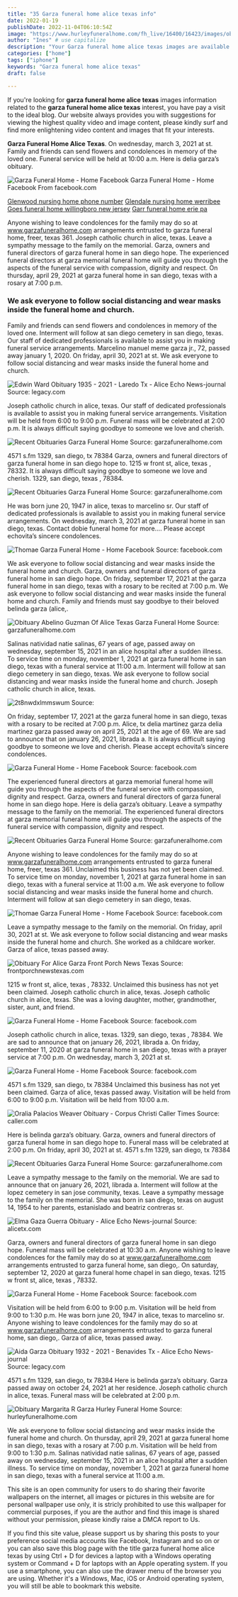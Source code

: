 ```yaml
---
title: "35 Garza funeral home alice texas info"
date: 2022-01-19
publishDate: 2022-11-04T06:10:54Z
image: "https://www.hurleyfuneralhome.com/fh_live/16400/16423/images/obituaries/7704005.jpg"
author: "Ines" # use capitalize
description: "Your Garza funeral home alice texas images are available in this site. Garza funeral home alice texas are a topic that is being searched for and liked by netizens now. You can Download the Garza funeral home alice texas files here. Find and Download all royalty-free photos and vectors."
categories: ["home"]
tags: ["iphone"]
keywords: "Garza funeral home alice texas"
draft: false

---
```


If you're looking for **garza funeral home alice texas** images information related to the **garza funeral home alice texas** interest, you have pay a visit to the ideal  blog.  Our website always  provides you with  suggestions  for viewing  the highest  quality video and image  content, please kindly surf and find more enlightening video content and images  that fit your interests.

**Garza Funeral Home Alice Texas**. On wednesday, march 3, 2021 at st. Family and friends can send flowers and condolences in memory of the loved one. Funeral service will be held at 10:00 a.m. Here is delia garza’s obituary.

![Garza Funeral Home - Home Facebook](https://lookaside.fbsbx.com/lookaside/crawler/media/?media_id=3573812609296148 "Garza Funeral Home - Home Facebook")
Garza Funeral Home - Home Facebook From facebook.com

[Glenwood nursing home phone number](/glenwood-nursing-home-phone-number/)
[Glendale nursing home werribee](/glendale-nursing-home-werribee/)
[Goes funeral home willingboro new jersey](/goes-funeral-home-willingboro-new-jersey/)
[Garr funeral home erie pa](/garr-funeral-home-erie-pa/)

Anyone wishing to leave condolences for the family may do so at www.garzafuneralhome.com arrangements entrusted to garza funeral home, freer, texas 361. Joseph catholic church in alice, texas. Leave a sympathy message to the family on the memorial. Garza, owners and funeral directors of garza funeral home in san diego hope. The experienced funeral directors at garza memorial funeral home will guide you through the aspects of the funeral service with compassion, dignity and respect. On thursday, april 29, 2021 at garza funeral home in san diego, texas with a rosary at 7:00 p.m.

### We ask everyone to follow social distancing and wear masks inside the funeral home and church.

Family and friends can send flowers and condolences in memory of the loved one. Interment will follow at san diego cemetery in san diego, texas. Our staff of dedicated professionals is available to assist you in making funeral service arrangements. Marcelino manuel meme garza jr., 72, passed away january 1, 2020. On friday, april 30, 2021 at st. We ask everyone to follow social distancing and wear masks inside the funeral home and church.


![Edwin Ward Obituary 1935 - 2021 - Laredo Tx - Alice Echo News-journal](https://cache.legacy.net/legacy/images/cobrands/alicetx/photos/p0080851-2_20210302.jpg "Edwin Ward Obituary 1935 - 2021 - Laredo Tx - Alice Echo News-journal")
Source: legacy.com

Joseph catholic church in alice, texas. Our staff of dedicated professionals is available to assist you in making funeral service arrangements. Visitation will be held from 6:00 to 9:00 p.m. Funeral mass will be celebrated at 2:00 p.m. It is always difficult saying goodbye to someone we love and cherish.

![Recent Obituaries Garza Funeral Home](https://www.garzafuneralhome.com/fh_live/11800/11880/images/obituaries/7711169_fbs.jpeg "Recent Obituaries Garza Funeral Home")
Source: garzafuneralhome.com

4571 s.fm 1329, san diego, tx 78384 Garza, owners and funeral directors of garza funeral home in san diego hope to. 1215 w front st, alice, texas , 78332. It is always difficult saying goodbye to someone we love and cherish. 1329, san diego, texas , 78384.

![Recent Obituaries Garza Funeral Home](https://www.garzafuneralhome.com/fh_live/11800/11880/images/obituaries/7717945_fbs.jpg "Recent Obituaries Garza Funeral Home")
Source: garzafuneralhome.com

He was born june 20, 1947 in alice, texas to marcelino sr. Our staff of dedicated professionals is available to assist you in making funeral service arrangements. On wednesday, march 3, 2021 at garza funeral home in san diego, texas. Contact dobie funeral home for more…. Please accept echovita’s sincere condolences.

![Thomae Garza Funeral Home - Home Facebook](https://lookaside.fbsbx.com/lookaside/crawler/media/?media_id=229887023876551 "Thomae Garza Funeral Home - Home Facebook")
Source: facebook.com

We ask everyone to follow social distancing and wear masks inside the funeral home and church. Garza, owners and funeral directors of garza funeral home in san diego hope. On friday, september 17, 2021 at the garza funeral home in san diego, texas with a rosary to be recited at 7:00 p.m. We ask everyone to follow social distancing and wear masks inside the funeral home and church. Family and friends must say goodbye to their beloved belinda garza (alice,.

![Obituary Abelino Guzman Of Alice Texas Garza Funeral Home](https://www.garzafuneralhome.com/fh_live/11800/11880/images/obituaries/7362265_fbs.jpg "Obituary Abelino Guzman Of Alice Texas Garza Funeral Home")
Source: garzafuneralhome.com

Salinas natividad natie salinas, 67 years of age, passed away on wednesday, september 15, 2021 in an alice hospital after a sudden illness. To service time on monday, november 1, 2021 at garza funeral home in san diego, texas with a funeral service at 11:00 a.m. Interment will follow at san diego cemetery in san diego, texas. We ask everyone to follow social distancing and wear masks inside the funeral home and church. Joseph catholic church in alice, texas.

![2t8nwdxlmmswum](https://www.garzafuneralhome.com/fh_live/11800/11880/images/obituaries/7753392_fbs.jpg "2t8nwdxlmmswum")
Source: 

On friday, september 17, 2021 at the garza funeral home in san diego, texas with a rosary to be recited at 7:00 p.m. Alice, tx delia martinez garza delia martinez garza passed away on april 25, 2021 at the age of 69. We are sad to announce that on january 26, 2021, librada a. It is always difficult saying goodbye to someone we love and cherish. Please accept echovita’s sincere condolences.

![Garza Funeral Home - Home Facebook](https://lookaside.fbsbx.com/lookaside/crawler/media/?media_id=3573780829299326 "Garza Funeral Home - Home Facebook")
Source: facebook.com

The experienced funeral directors at garza memorial funeral home will guide you through the aspects of the funeral service with compassion, dignity and respect. Garza, owners and funeral directors of garza funeral home in san diego hope. Here is delia garza’s obituary. Leave a sympathy message to the family on the memorial. The experienced funeral directors at garza memorial funeral home will guide you through the aspects of the funeral service with compassion, dignity and respect.

![Recent Obituaries Garza Funeral Home](https://www.garzafuneralhome.com/fh_live/11800/11880/images/obituaries/7685998_fbs.jpg "Recent Obituaries Garza Funeral Home")
Source: garzafuneralhome.com

Anyone wishing to leave condolences for the family may do so at www.garzafuneralhome.com arrangements entrusted to garza funeral home, freer, texas 361. Unclaimed this business has not yet been claimed. To service time on monday, november 1, 2021 at garza funeral home in san diego, texas with a funeral service at 11:00 a.m. We ask everyone to follow social distancing and wear masks inside the funeral home and church. Interment will follow at san diego cemetery in san diego, texas.

![Thomae Garza Funeral Home - Home Facebook](https://lookaside.fbsbx.com/lookaside/crawler/media/?media_id=408411766024075 "Thomae Garza Funeral Home - Home Facebook")
Source: facebook.com

Leave a sympathy message to the family on the memorial. On friday, april 30, 2021 at st. We ask everyone to follow social distancing and wear masks inside the funeral home and church. She worked as a childcare worker. Garza of alice, texas passed away.

![Obituary For Alice Garza Front Porch News Texas](https://frontporchnewstexas.com/wp-content/uploads/2021/10/Garza-Main-211x300.jpg "Obituary For Alice Garza Front Porch News Texas")
Source: frontporchnewstexas.com

1215 w front st, alice, texas , 78332. Unclaimed this business has not yet been claimed. Joseph catholic church in alice, texas. Joseph catholic church in alice, texas. She was a loving daughter, mother, grandmother, sister, aunt, and friend.

![Garza Funeral Home - Home Facebook](https://lookaside.fbsbx.com/lookaside/crawler/media/?media_id=3573780835965992 "Garza Funeral Home - Home Facebook")
Source: facebook.com

Joseph catholic church in alice, texas. 1329, san diego, texas , 78384. We are sad to announce that on january 26, 2021, librada a. On friday, september 11, 2020 at garza funeral home in san diego, texas with a prayer service at 7:00 p.m. On wednesday, march 3, 2021 at st.

![Garza Funeral Home - Home Facebook](https://lookaside.fbsbx.com/lookaside/crawler/media/?media_id=3573812609296148 "Garza Funeral Home - Home Facebook")
Source: facebook.com

4571 s.fm 1329, san diego, tx 78384 Unclaimed this business has not yet been claimed. Garza of alice, texas passed away. Visitation will be held from 6:00 to 9:00 p.m. Visitation will be held from 10:00 a.m.

![Oralia Palacios Weaver Obituary - Corpus Christi Caller Times](https://www.gannett-cdn.com/community-hub/images/prod/wave2/CCT024590-1.jpg?width=400&amp;fit=bounds "Oralia Palacios Weaver Obituary - Corpus Christi Caller Times")
Source: caller.com

Here is belinda garza’s obituary. Garza, owners and funeral directors of garza funeral home in san diego hope to. Funeral mass will be celebrated at 2:00 p.m. On friday, april 30, 2021 at st. 4571 s.fm 1329, san diego, tx 78384

![Recent Obituaries Garza Funeral Home](https://www.garzafuneralhome.com/fh_live/11800/11880/images/obituaries/7693611_fbs.jpg "Recent Obituaries Garza Funeral Home")
Source: garzafuneralhome.com

Leave a sympathy message to the family on the memorial. We are sad to announce that on january 26, 2021, librada a. Interment will follow at the lopez cemetery in san jose community, texas. Leave a sympathy message to the family on the memorial. She was born in san diego, texas on august 14, 1954 to her parents, estanislado and beatriz contreras sr.

![Elma Gaza Guerra Obituary - Alice Echo News-journal](https://www.gannett-cdn.com/community-hub/images/prod/ghl/P0132939-1.jpg?width=400&amp;fit=bounds "Elma Gaza Guerra Obituary - Alice Echo News-journal")
Source: alicetx.com

Garza, owners and funeral directors of garza funeral home in san diego hope. Funeral mass will be celebrated at 10:30 a.m. Anyone wishing to leave condolences for the family may do so at www.garzafuneralhome.com arrangements entrusted to garza funeral home, san diego,. On saturday, september 12, 2020 at garza funeral home chapel in san diego, texas. 1215 w front st, alice, texas , 78332.

![Garza Funeral Home - Home Facebook](https://lookaside.fbsbx.com/lookaside/crawler/media/?media_id=3573780832632659 "Garza Funeral Home - Home Facebook")
Source: facebook.com

Visitation will be held from 6:00 to 9:00 p.m. Visitation will be held from 9:00 to 1:30 p.m. He was born june 20, 1947 in alice, texas to marcelino sr. Anyone wishing to leave condolences for the family may do so at www.garzafuneralhome.com arrangements entrusted to garza funeral home, san diego,. Garza of alice, texas passed away.

![Aida Garza Obituary 1932 - 2021 - Benavides Tx - Alice Echo News-journal](https://cache.legacy.net/legacy/images/cobrands/alicetx/photos/P0086808-1_20210323.jpgx?w=147&amp;h=200&amp;option=3 "Aida Garza Obituary 1932 - 2021 - Benavides Tx - Alice Echo News-journal")
Source: legacy.com

4571 s.fm 1329, san diego, tx 78384 Here is belinda garza’s obituary. Garza passed away on october 24, 2021 at her residence. Joseph catholic church in alice, texas. Funeral mass will be celebrated at 2:00 p.m.

![Obituary Margarita R Garza Hurley Funeral Home](https://www.hurleyfuneralhome.com/fh_live/16400/16423/images/obituaries/7704005.jpg "Obituary Margarita R Garza Hurley Funeral Home")
Source: hurleyfuneralhome.com

We ask everyone to follow social distancing and wear masks inside the funeral home and church. On thursday, april 29, 2021 at garza funeral home in san diego, texas with a rosary at 7:00 p.m. Visitation will be held from 9:00 to 1:30 p.m. Salinas natividad natie salinas, 67 years of age, passed away on wednesday, september 15, 2021 in an alice hospital after a sudden illness. To service time on monday, november 1, 2021 at garza funeral home in san diego, texas with a funeral service at 11:00 a.m.

This site is an open community for users to do sharing their favorite wallpapers on the internet, all images or pictures in this website are for personal wallpaper use only, it is stricly prohibited to use this wallpaper for commercial purposes, if you are the author and find this image is shared without your permission, please kindly raise a DMCA report to Us.

If you find this site value, please support us by sharing this posts to your preference social media accounts like Facebook, Instagram and so on or you can also save this blog page with the title garza funeral home alice texas by using Ctrl + D for devices a laptop with a Windows operating system or Command + D for laptops with an Apple operating system. If you use a smartphone, you can also use the drawer menu of the browser you are using. Whether it's a Windows, Mac, iOS or Android operating system, you will still be able to bookmark this website.
